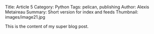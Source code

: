 Title: Article 5
Category: Python
Tags: pelican, publishing
Author: Alexis Metaireau
Summary: Short version for index and feeds
Thumbnail: images/image21.jpg

This is the content of my super blog  post.
